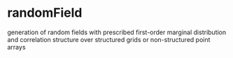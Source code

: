 randomField
===========

generation of random fields with prescribed first-order marginal distribution and correlation structure over structured grids or non-structured point arrays
